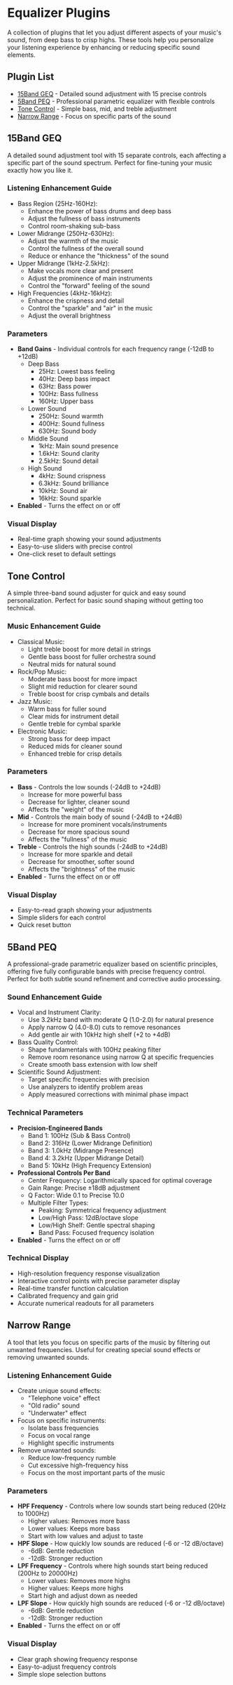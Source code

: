 # Equalizer Plugins

A collection of plugins that let you adjust different aspects of your music's sound, from deep bass to crisp highs. These tools help you personalize your listening experience by enhancing or reducing specific sound elements.

## Plugin List

- [15Band GEQ](#15band-geq) - Detailed sound adjustment with 15 precise controls
- [5Band PEQ](#5band-peq) - Professional parametric equalizer with flexible controls
- [Tone Control](#tone-control) - Simple bass, mid, and treble adjustment
- [Narrow Range](#narrow-range) - Focus on specific parts of the sound

## 15Band GEQ

A detailed sound adjustment tool with 15 separate controls, each affecting a specific part of the sound spectrum. Perfect for fine-tuning your music exactly how you like it.

### Listening Enhancement Guide
- Bass Region (25Hz-160Hz):
  - Enhance the power of bass drums and deep bass
  - Adjust the fullness of bass instruments
  - Control room-shaking sub-bass
- Lower Midrange (250Hz-630Hz):
  - Adjust the warmth of the music
  - Control the fullness of the overall sound
  - Reduce or enhance the "thickness" of the sound
- Upper Midrange (1kHz-2.5kHz):
  - Make vocals more clear and present
  - Adjust the prominence of main instruments
  - Control the "forward" feeling of the sound
- High Frequencies (4kHz-16kHz):
  - Enhance the crispness and detail
  - Control the "sparkle" and "air" in the music
  - Adjust the overall brightness

### Parameters
- **Band Gains** - Individual controls for each frequency range (-12dB to +12dB)
  - Deep Bass
    - 25Hz: Lowest bass feeling
    - 40Hz: Deep bass impact
    - 63Hz: Bass power
    - 100Hz: Bass fullness
    - 160Hz: Upper bass
  - Lower Sound
    - 250Hz: Sound warmth
    - 400Hz: Sound fullness
    - 630Hz: Sound body
  - Middle Sound
    - 1kHz: Main sound presence
    - 1.6kHz: Sound clarity
    - 2.5kHz: Sound detail
  - High Sound
    - 4kHz: Sound crispness
    - 6.3kHz: Sound brilliance
    - 10kHz: Sound air
    - 16kHz: Sound sparkle
- **Enabled** - Turns the effect on or off

### Visual Display
- Real-time graph showing your sound adjustments
- Easy-to-use sliders with precise control
- One-click reset to default settings

## Tone Control

A simple three-band sound adjuster for quick and easy sound personalization. Perfect for basic sound shaping without getting too technical.

### Music Enhancement Guide
- Classical Music:
  - Light treble boost for more detail in strings
  - Gentle bass boost for fuller orchestra sound
  - Neutral mids for natural sound
- Rock/Pop Music:
  - Moderate bass boost for more impact
  - Slight mid reduction for clearer sound
  - Treble boost for crisp cymbals and details
- Jazz Music:
  - Warm bass for fuller sound
  - Clear mids for instrument detail
  - Gentle treble for cymbal sparkle
- Electronic Music:
  - Strong bass for deep impact
  - Reduced mids for cleaner sound
  - Enhanced treble for crisp details

### Parameters
- **Bass** - Controls the low sounds (-24dB to +24dB)
  - Increase for more powerful bass
  - Decrease for lighter, cleaner sound
  - Affects the "weight" of the music
- **Mid** - Controls the main body of sound (-24dB to +24dB)
  - Increase for more prominent vocals/instruments
  - Decrease for more spacious sound
  - Affects the "fullness" of the music
- **Treble** - Controls the high sounds (-24dB to +24dB)
  - Increase for more sparkle and detail
  - Decrease for smoother, softer sound
  - Affects the "brightness" of the music
- **Enabled** - Turns the effect on or off

### Visual Display
- Easy-to-read graph showing your adjustments
- Simple sliders for each control
- Quick reset button

## 5Band PEQ

A professional-grade parametric equalizer based on scientific principles, offering five fully configurable bands with precise frequency control. Perfect for both subtle sound refinement and corrective audio processing.

### Sound Enhancement Guide
- Vocal and Instrument Clarity:
  - Use 3.2kHz band with moderate Q (1.0-2.0) for natural presence
  - Apply narrow Q (4.0-8.0) cuts to remove resonances
  - Add gentle air with 10kHz high shelf (+2 to +4dB)
- Bass Quality Control:
  - Shape fundamentals with 100Hz peaking filter
  - Remove room resonance using narrow Q at specific frequencies
  - Create smooth bass extension with low shelf
- Scientific Sound Adjustment:
  - Target specific frequencies with precision
  - Use analyzers to identify problem areas
  - Apply measured corrections with minimal phase impact

### Technical Parameters
- **Precision-Engineered Bands**
  - Band 1: 100Hz (Sub & Bass Control)
  - Band 2: 316Hz (Lower Midrange Definition)
  - Band 3: 1.0kHz (Midrange Presence)
  - Band 4: 3.2kHz (Upper Midrange Detail)
  - Band 5: 10kHz (High Frequency Extension)
- **Professional Controls Per Band**
  - Center Frequency: Logarithmically spaced for optimal coverage
  - Gain Range: Precise ±18dB adjustment
  - Q Factor: Wide 0.1 to Precise 10.0
  - Multiple Filter Types:
    - Peaking: Symmetrical frequency adjustment
    - Low/High Pass: 12dB/octave slope
    - Low/High Shelf: Gentle spectral shaping
    - Band Pass: Focused frequency isolation
- **Enabled** - Turns the effect on or off

### Technical Display
- High-resolution frequency response visualization
- Interactive control points with precise parameter display
- Real-time transfer function calculation
- Calibrated frequency and gain grid
- Accurate numerical readouts for all parameters

## Narrow Range

A tool that lets you focus on specific parts of the music by filtering out unwanted frequencies. Useful for creating special sound effects or removing unwanted sounds.

### Listening Enhancement Guide
- Create unique sound effects:
  - "Telephone voice" effect
  - "Old radio" sound
  - "Underwater" effect
- Focus on specific instruments:
  - Isolate bass frequencies
  - Focus on vocal range
  - Highlight specific instruments
- Remove unwanted sounds:
  - Reduce low-frequency rumble
  - Cut excessive high-frequency hiss
  - Focus on the most important parts of the music

### Parameters
- **HPF Frequency** - Controls where low sounds start being reduced (20Hz to 1000Hz)
  - Higher values: Removes more bass
  - Lower values: Keeps more bass
  - Start with low values and adjust to taste
- **HPF Slope** - How quickly low sounds are reduced (-6 or -12 dB/octave)
  - -6dB: Gentle reduction
  - -12dB: Stronger reduction
- **LPF Frequency** - Controls where high sounds start being reduced (200Hz to 20000Hz)
  - Lower values: Removes more highs
  - Higher values: Keeps more highs
  - Start high and adjust down as needed
- **LPF Slope** - How quickly high sounds are reduced (-6 or -12 dB/octave)
  - -6dB: Gentle reduction
  - -12dB: Stronger reduction
- **Enabled** - Turns the effect on or off

### Visual Display
- Clear graph showing frequency response
- Easy-to-adjust frequency controls
- Simple slope selection buttons
